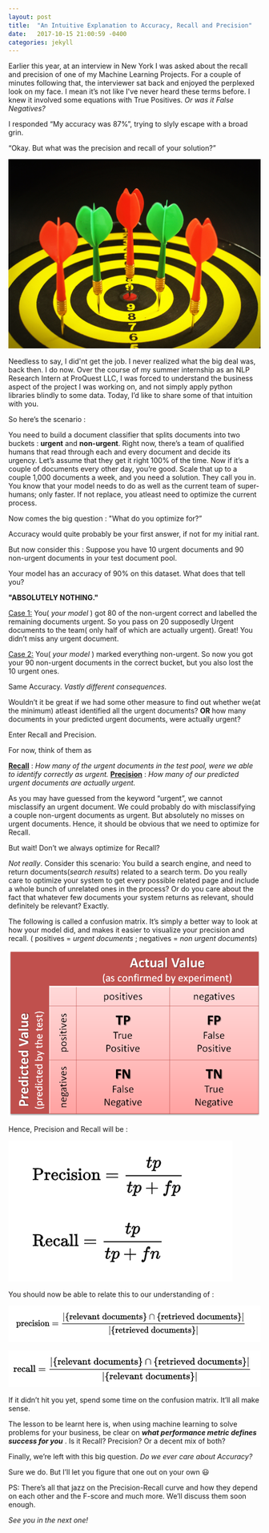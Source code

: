 ```yaml
---
layout: post
title:  "An Intuitive Explanation to Accuracy, Recall and Precision"
date:   2017-10-15 21:00:59 -0400
categories: jekyll
---
```


Earlier this year, at an interview in New York I was asked about the recall and precision of one of my Machine Learning Projects. For a couple of minutes following that, the interviewer sat back and enjoyed the perplexed look on my face. I mean it’s not like I've never heard these terms before. I knew it involved some equations with True Positives. <i>Or was it False Negatives?</i>

I responded “My accuracy was 87%”, trying to slyly escape with a broad grin.

“Okay. But what was the precision and recall of your solution?”

![alt text][precision_recall_darts]

Needless to say, I did'nt get the job. I never realized what the big deal was, back then. I do now. Over the course of my summer internship as an NLP Research Intern at ProQuest LLC, I was forced to understand the business aspect of the project I was working on, and not simply apply python libraries blindly to some data. Today, I’d like to share some of that intuition with you.


So here’s the scenario :

You need to build a document classifier that splits documents into two buckets : <b>urgent</b> and <b>non-urgent</b>. Right now, there’s a team of qualified humans that read through each and every document and decide its urgency. Let’s assume that they get it right 100% of the time. Now if it’s a couple of documents every other day, you’re good. Scale that up to a couple 1,000 documents a week, and you need a solution. They call you in. You know that your model needs to do as well as the current team of super-humans;  only faster. If not replace, you atleast need to optimize the current process.

Now comes the big question : "What do you optimize for?”

Accuracy would quite probably be your first answer, if not for my initial rant.

But now consider this :
Suppose you have 10 urgent documents and 90 non-urgent documents in your test document pool.

Your model has an accuracy of 90% on this dataset. What does that tell you?


<b>"ABSOLUTELY NOTHING."</b>


<u>Case 1:</u> You(<i> your model</i> ) got 80 of the non-urgent correct and labelled the remaining documents urgent. So you pass on 20 supposedly Urgent documents to the team( only half of which are actually urgent). Great! You didn’t miss any urgent document.

<u>Case 2:</u> You(<i> your model</i> )  marked everything non-urgent. So now you got your 90 non-urgent documents in the correct bucket, but you also lost the 10 urgent ones.

Same Accuracy. <i>Vastly different consequences.</i>

Wouldn’t it be great if we had some other measure to find out whether we(at the minimum) atleast identified all the urgent documents? <b>OR</b> how many documents in your predicted urgent documents, were actually urgent?

Enter Recall and Precision.

For now, think of them as

<b><u>Recall</u></b> : <i>How many of the urgent documents in the test pool, were we able to identify correctly as urgent.</i>
<b><u>Precision</u></b> : <i>How many of our predicted urgent documents are actually urgent. </i>

As you may have guessed from the keyword “urgent”, we cannot misclassify an urgent document. We could probably do with misclassifying a couple non-urgent documents as urgent. But absolutely no misses on urgent documents. Hence, it should be obvious that we need to optimize for Recall.

But wait! Don’t we always optimize for Recall?

<i>Not really</i>. Consider this scenario: You build a search engine, and need to return documents(<i>search results</i>) related to a search term. Do you really care to optimize your system to get every possible related page and include a whole bunch of unrelated ones in the process? Or do you care about the fact that whatever few documents your system returns as relevant, should definitely be relevant?
Exactly.

The following is called a confusion matrix. It’s simply a better way to look at how your model did, and makes it easier to visualize your precision and recall.
( positives = <i>urgent documents</i> ; negatives = <i>non urgent documents</i>)

![alt text][conf_mat]

Hence, Precision and Recall will be  :

![alt text][predrec_math]

You should now be able to relate this to our understanding of :

![alt text][predrec_doc_1]

![alt text][predrec_doc_2]

If it didn’t hit you yet, spend some time on the confusion matrix. It’ll all make sense.

The lesson to be learnt here is, when using machine learning to solve problems for your business, be clear on <i><b>what performance metric defines success for you</i></b> . Is it Recall? Precision?
Or a decent mix of both?

Finally, we’re left with this big question. <i>Do we ever care about Accuracy?</i>

Sure we do. But I’ll let you figure that one out on your own 😃

PS: There’s all that jazz on the Precision-Recall curve and how they depend on each other and the F-score and much more. We’ll discuss them soon enough.

<i>See you in the next one!</i>

[precision_recall_darts]: https://github.com/dsouzadaniel/dsouzadaniel.github.io/raw/master/images/pexels-photo-226575.jpeg "Logo Title Text 2"

[conf_mat]: https://github.com/dsouzadaniel/dsouzadaniel.github.io/raw/master/images/1.png "Logo Title Text 2"

[predrec_math]: https://github.com/dsouzadaniel/dsouzadaniel.github.io/raw/master/images/pr1.png "Logo Title Text 2"

[predrec_doc_1]: https://github.com/dsouzadaniel/dsouzadaniel.github.io/raw/master/images/p1.png "Logo Title Text 2"

[predrec_doc_2]: https://github.com/dsouzadaniel/dsouzadaniel.github.io/raw/master/images/r1.png "Logo Title Text 2"
